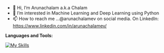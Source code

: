 

<!--
### Hi there 👋
**arunachalamev/arunachalamev** is a ✨ _special_ ✨ repository because its `README.md` (this file) appears on your GitHub profile.

Here are some ideas to get you started:

- 🔭 I’m currently working on ...
- 🌱 I’m currently learning ...
- 👯 I’m looking to collaborate on ...
- 🤔 I’m looking for help with ...
- 💬 Ask me about ...
- 📫 How to reach me: ...
- 😄 Pronouns: ...
- ⚡ Fun fact: ...
-->

- 👋 Hi, I’m Arunachalam a.k.a Chalam
- 👀 I’m interested in Machine Learning and Deep Learning using Python
- 📫 How to reach me ...@arunachalamev on social media. On LinkedIn: https://www.linkedin.com/in/arunachalamev/ 


**Languages and Tools:**  
<!--
<code><img height="20" src="https://engineering.fb.com/wp-content/uploads/2016/05/2000px-Python-logo-notext.svg_.png"></code>
<code><img height="20" src="https://pytorch.org/assets/images/pytorch-logo.png"></code>
<code><img height="20" src="https://user-images.githubusercontent.com/40461634/114240154-134cc400-9955-11eb-9ee7-84a0a2c7e5ba.png"></code>
<code><img height="20" src="https://user-images.githubusercontent.com/40461634/114240226-2f506580-9955-11eb-849b-e2a25117d681.png"></code>
<code><img height="20" src="https://github.com/tandpfun/skill-icons/blob/main/icons/Github-Dark.svg"></code>
<code><img height="20" src="https://github.com/tandpfun/skill-icons/blob/main/icons/VSCode-Dark.svg"></code>
-->

[![My Skills](https://skillicons.dev/icons?i=python,pytorch,cs,azure,git,github,r,vscode&theme=light)](https://skillicons.dev)

